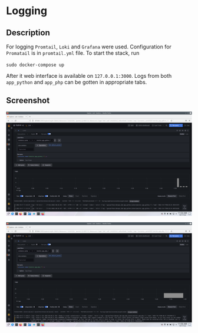 # Logging

## Description

For logging `Promtail`, `Loki` and `Grafana` were used. Configuration for `Promatail`
is in `promtail.yml` file. To start the stack, run

`sudo docker-compose up`

After it web interface is available on `127.0.0.1:3000`. Logs from both `app_python`
and `app_php` can be gotten in appropriate tabs.

## Screenshot

![app_python](/monitor/screenshots/1.png)

![app_php](/monitor/screenshots/2.png)
